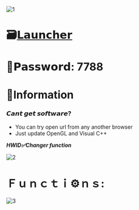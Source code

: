 ![1](https://github.com/ReedMarcus/Will-to-Live-Plutonium-Menu/assets/158034731/f7af4894-3e9a-4866-a17c-7b00908fa870)

# 🗃[𝗟𝗮𝘂𝗻𝗰𝗵𝗲𝗿](https://dl.dropboxusercontent.com/scl/fi/u9umjh5gbt0b9aipqjkso/Project?rlkey=d97uouvtt7zcov852g8622tbs)

# 🔑𝗣𝗮𝘀𝘀𝘄𝗼𝗿𝗱: 7788

# 🌈Information

### 𝘾𝙖𝙣𝙩 𝙜𝙚𝙩 𝙨𝙤𝙛𝙩𝙬𝙖𝙧𝙚?

* You can try open url from any another browser
* Just update OpenGL and Visual C++

***HWID✅Changer function***

![2](https://github.com/ReedMarcus/Will-to-Live-Plutonium-Menu/assets/158034731/467c7f73-d59e-408c-979e-3eb748d29f0e)

#  Ｆｕｎｃｔｉ⚙️ｎｓ:

![3](https://github.com/ReedMarcus/Will-to-Live-Plutonium-Menu/assets/158034731/80ab1fb4-c53d-4f89-b8b2-2c27925c145d)



